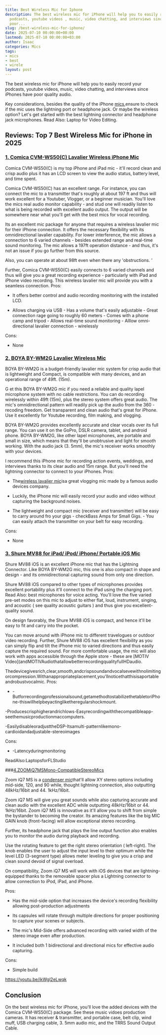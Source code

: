 ```yaml
---
title: Best Wireless Mic for Iphone
description: The best wireless mic for iPhone will help you to easily record your
  podcasts, youtube videos , music, video chatting, and interviews since iPhones have
  poor...
slug: /best-wireless-mic-for-iphone/
date: 2025-07-10 00:00:00+00:00
lastmod: 2025-07-10 00:00:00+03:00
author: Isaac
categories: Mics
tags:
- mics
- best
- wirele
layout: post
---
```

The best wireless mic for iPhone will help you to easily record your podcasts, youtube videos, music, video chatting, and interviews since iPhones have poor quality audio.

Key considerations, besides the quality of the iPhone [mics](https://pestpolicy.com/best-wireless-lavalier-mic-for-dslr/),ensure to check if the mic uses the lightning port or headphone jack. Or maybe the wireless option? Let's get started with the best lightning connector and headphone jack microphones. Read Also: Laptop for Video Editing.

##  Reviews: Top 7 Best Wireless Mic for iPhone in 2025

###  [1. Comica CVM-WS50(C) Lavalier Wireless iPhone Mic](https://www.amazon.com/dp/B078JPPT3N/?tag=p-policy-20)

Comica CVM-WS50(C) is my top iPhone and iPad mic - it'll record clean and crisp audio plus it has an LCD screen to view the audio status, battery level, and time spent.

Comica CVM-WS50(C) has an excellent range. For instance, you can connect the mic to a transmitter that's roughly at about 197 ft and thus will work excellent for a Youtuber, Vlogger, or a beginner musician. You'll love the mics real audio monitor capability - and stud one will readily listen to what is being recorded with excellent audio output. The output will be somewhere near what you'll get with the best mics for vocal recording.

Its an excellent mic package for anyone that requires a wireless lavalier mic for their iPhone connection. It offers the necessary flexibility with its omnidirectional lavalier capability. For lower interference, the mic allows a connection to 6 varied channels - besides extended range and real-time sound monitoring. The mic allows a 197ft operation distance - and thus, it's not an issue if you go further from this source.

Also, you can operate at about 98ft even when there any 'obstructions. '

Further, Comica CVM-WS50(C) easily connects to 6 varied channels and thus will give you a great recording experience - particularly with iPad and iPhone video recording. This wireless lavalier mic will provide you with a seamless connection.
Pros:

- It offers better control and audio recording monitoring with the installed LCD.

- Allows charging via USB - Has a volume that's easily adjustable - Great connection rage going to roughly 60 meters - Comes with a phone camp and tripod - Allows real-time sound monitoring - Alllow omni-directional lavalier connection - wirelessly

Cons:

- None

###  [2. BOYA BY-WM2G Lavalier Wireless Mic](https://www.amazon.com/dp/B07GSWG9VH/?tag=p-policy-20)

BOYA BY-WM2G is a budget-friendly lavalier mic system for crisp audio that is lightweight and Compact, is compatible with many devices, and an operational range of 49ft. (15m).

G et this BOYA BY-WM2G mic if you need a reliable and quality lapel microphone system with no cable restrictions. You can do recording wirelessly within 49ft (15m), plus the stereo system offers great audio. The mic's omnidirectional pattern will readily pick up the audio from the 360 - recoding freedom. Get transparent and clean audio that's great for iPhone. Use it excellently for Youtube recording, film making, and vlogging.

BOYA BY-WM2G provides excellently accurate and clear vocals over its full range. You can use it on the GoPro, DSLR camera, tablet, and android phone. BOYA BY-WM2G, like other lapel microphones, are portable and small in size, which means that they'll be unobtrusive and light for smooth working. With the audio jack (3. 5mm), the mic's receiver works smoothly with your devices.

I recommend this iPhone mic for recording action events, weddings, and interviews thanks to its clear audio and 15m range. But you'll need the lightning connector to connect to your iPhones.
Pros:

- The[wireless lavalier mic](https://pestpolicy.com/best-wireless-lavalier-mic-for-dslr/)isa great vlogging mic made by a famous audio devices company.

- Luckily, the iPhone mic will easily record your audio and video without capturing the background noises.

- The lightweight and compact mic (receiver and transmitter) will be easy to carry around fro your gigs - checkBass Amps for Small Gigs. - You can easily attach the transmitter on your belt for easy recording.

Cons:

- None

###  [3. Shure MV88 for iPad/ iPod/ iPhone/ Portable iOS Mic](https://www.amazon.com/dp/B010W6W8OW/?tag=p-policy-20)

Shure MV88 iOS is an excellent iPhone mic that has the Lightning Connector. Like BOYA BY-WM2G mic, this one is also compact in shape and design - and its omnidirectional capturing sound from only one direction.

Shure MV88 iOS compared to other types of microphones provides excellent portability plus it'll connect to the iPad using the charging port. Read Also: best microphones for voice acting. You'll love the five varied pre-set modes on this mic to adjust to either flat, loud, instrument, singing, and acoustic ( see quality acoustic guitars ) and thus give you excellent-quality sound.

On design favorably, the Shure MV88 iOS is compact, and hence it'll be easy to fit and carry into the pocket.

You can move around with iPhone mic to different travelogues or outdoor video recording. Further, Shure MV88 iOS has excellent flexibility as you can simply flip and tilt the iPhone mic to varied directions and thus easily capture the required sound. For more comfortable usage, the mic will also work with apps accessible through the Apple store - these are [MOTIV Video](andMOTIVAudiothatallowbetterrecordingqualityfullHDaudio.

Thedevicegivesrich,clear,smooth,andcrispsoundandvocalsevewithnolimitingorcompression.Withanappropriateplacement,you'llnoticethatthisisaportableandrobustvocalmic.
Pros:

- -Butforrecordingprofessionalsound,getamethodtostabilizethetabletoriPhone-thiswillhelpbeyactingliketheregularshockmount.

-Producescrisphigherandrichlows-Easyrecordingwiththecompatibleapp-seethemusicproductionmaccomputers.

-EasilydisableoradjusttheDSP-Itsamulti-patternlikemono-cardioidandadjustable-stereoimages

Cons:

- -Latencyduringmonitoring

ReadAlso:LaptopsforFLStudio

###[4.ZOOMiQ7MSMono-CompatibleStereoMics](https://www.amazon.com/dp/B00M6HX12E/?tag=p-policy-20)

Zoom iQ7 MS is a [condenser mic](https://pestpolicy.com/best-condenser-mics-under-300/)that'll allow XY stereo options including mid-side, 120, and 90 while, thought lightning connection, also outputting 48kHz/16bit and 44. 1kHz/16bit.

Zoom iQ7 MS will give you great sounds while also capturing accurate and clean audio with the excellent ADC while outputting 48kHz/16bit or 44. 1kHz/16bit. Zoom iQ7 MS is innovative as it'll allow you to shift from simple the bystander to becoming the creator. Its amazing features like the big MIC GAIN knob (front-facing) will allow exceptional stereo recording.

Further, its headphone jack that plays the line output function also enables you to monitor the audio during playback and recording.

Use the rotating feature to get the right stereo orientation ( left-right). The knob enables the user to adjust the input level to their optimum while the level LED (3-segment type) allows meter leveling to give you a crisp and clean sound devoid of signal overload.

On compatibility, Zoom iQ7 MS will work with iOS devices that are lightning-equipped thanks to the removable spacer plus a Lightning connector to allow connection to iPod, iPad, and iPhone.

Pros:

- Has the mid-side option that increases the device's recording flexibility allowing post-production adjustments

- Its capsules will rotate through multiple directions for proper positioning to capture your scenes or subjects.

- The mic's Mid-Side offers advanced recording with varied width of the stereo image even after production.

- It included both 1 bidirectional and directional mics for effective audio capturing.

Cons:

- Simple build

https://youtu.be/ikWgl2eLwqk

##  Conclusion

On the best wireless mic for iPhone, you'll love the added devices with the Comica CVM-WS50(C) package. See these music vidoes production cameras. It has receiver & transmitter, and portable case, belt clip, wind muff, USB charging cable, 3. 5mm audio mic, and the TRRS Sound Output Cable.